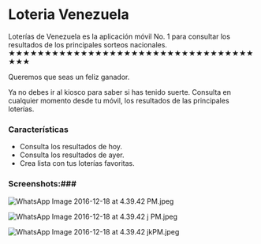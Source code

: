 # Loteria Venezuela #

Loterías de Venezuela es la aplicación móvil No. 1 para consultar los resultados de los principales sorteos nacionales.
★★★★★★★★★★★★★★★★★★★★★★★★★★★★★★★★★★★★★

Queremos que seas un feliz ganador.

Ya no debes ir al kiosco para saber si has tenido suerte. Consulta en cualquier momento desde tu móvil, los resultados de las principales loterías.

### Características ###

* Consulta los resultados de hoy.
* Consulta los resultados de ayer.
* Crea lista con tus loterías favoritas.

### Screenshots:###

![WhatsApp Image 2016-12-18 at 4.39.42 PM.jpeg](https://lh3.googleusercontent.com/6BSsjIy7MHwYaoYJLbMKnc2MAWuMfeuPNv-BFdoFrFMdibeM7glp5LgThq8m4dFAPtY=h900-rw)

![WhatsApp Image 2016-12-18 at 4.39.42 j PM.jpeg](https://lh3.googleusercontent.com/KJLkkT7GCPw6cRg4ld8GayT-95Q-bQKz1Ah-Y8VFeg2TJ0BnqI-UY_7Ws6lVbPYc-w=h900-rw)

![WhatsApp Image 2016-12-18 at 4.39.42 jkPM.jpeg](https://lh3.googleusercontent.com/azstuLKcBDDlQeXhmg3x1a2loD4HixNM2iEs8nRfHMA35Bf6VcNt3o77hCVOsgUt2ys=h900-rw)
